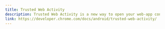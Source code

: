 ```yaml
---
title: Trusted Web Activity
description: Trusted Web Activity is a new way to open your web-app content such as your Progressive Web App (PWA) from your Android app using a protocol based on Custom Tabs.
link: https://developer.chrome.com/docs/android/trusted-web-activity/
---
```

